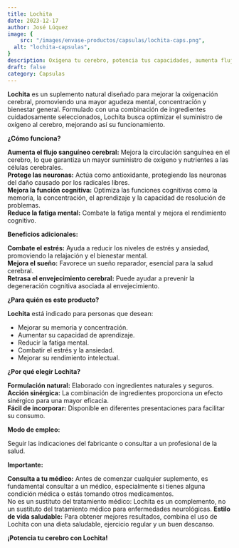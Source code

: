 ```yaml
---
title: Lochita
date: 2023-12-17
author: José Lúquez
image: {
 	src: "/images/envase-productos/capsulas/lochita-caps.png",
  alt: "lochita-capsulas",
}
description: Oxigena tu cerebro, potencia tus capacidades, aumenta flujo saguíneo cerebral
draft: false
category: Capsulas
---
```


**Lochita** es un suplemento natural diseñado para mejorar la oxigenación cerebral, promoviendo una mayor agudeza mental, concentración y bienestar general. Formulado con una combinación de ingredientes cuidadosamente seleccionados, Lochita busca optimizar el suministro de oxígeno al cerebro, mejorando así su funcionamiento.

**¿Cómo funciona?**

**Aumenta el flujo sanguíneo cerebral:** Mejora la circulación sanguínea en el cerebro, lo que garantiza un mayor suministro de oxígeno y nutrientes a las células cerebrales.   
**Protege las neuronas:** Actúa como antioxidante, protegiendo las neuronas del daño causado por los radicales libres.   
**Mejora la función cognitiva:** Optimiza las funciones cognitivas como la memoria, la concentración, el aprendizaje y la capacidad de resolución de problemas.   
**Reduce la fatiga mental:** Combate la fatiga mental y mejora el rendimiento cognitivo.   

**Beneficios adicionales:**

**Combate el estrés:** Ayuda a reducir los niveles de estrés y ansiedad, promoviendo la relajación y el bienestar mental.   
**Mejora el sueño:** Favorece un sueño reparador, esencial para la salud cerebral.   
**Retrasa el envejecimiento cerebral:** Puede ayudar a prevenir la degeneración cognitiva asociada al envejecimiento.   

**¿Para quién es este producto?**

**Lochita** está indicado para personas que desean:

- Mejorar su memoria y concentración.
- Aumentar su capacidad de aprendizaje.
- Reducir la fatiga mental.
- Combatir el estrés y la ansiedad.
- Mejorar su rendimiento intelectual.

**¿Por qué elegir Lochita?**

**Formulación natural:** Elaborado con ingredientes naturales y seguros.   
**Acción sinérgica:** La combinación de ingredientes proporciona un efecto sinérgico para una mayor eficacia.   
**Fácil de incorporar:** Disponible en diferentes presentaciones para facilitar su consumo.   

**Modo de empleo:**

Seguir las indicaciones del fabricante o consultar a un profesional de la salud.

**Importante:**

**Consulta a tu médico:** Antes de comenzar cualquier suplemento, es fundamental consultar a un médico, especialmente si tienes alguna condición médica o estás tomando otros medicamentos.   
No es un sustituto del tratamiento médico: Lochita es un complemento, no un sustituto del tratamiento médico para enfermedades neurológicas.
**Estilo de vida saludable:** Para obtener mejores resultados, combina el uso de Lochita con una dieta saludable, ejercicio regular y un buen descanso.   

**¡Potencia tu cerebro con Lochita!**